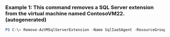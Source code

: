 ### Example 1: This command removes a SQL Server extension from the virtual machine named ContosoVM22. (autogenerated)
```powershell
PS C:\> Remove-AzVMSqlServerExtension -Name SqlIaaSAgent -ResourceGroupName ResourceGroup11 -VMName ContosoVM22
```

